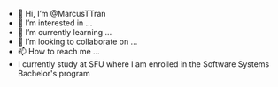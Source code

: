- 👋 Hi, I’m @MarcusTTran
- 👀 I’m interested in ...
- 🌱 I’m currently learning ...
- 💞️ I’m looking to collaborate on ...
- 📫 How to reach me ...
- I currently study at SFU where I am enrolled in the Software Systems Bachelor's program

<!---
MarcusTTran/MarcusTTran is a ✨ special ✨ repository because its `README.md` (this file) appears on your GitHub profile.
You can click the Preview link to take a look at your changes.
--->
